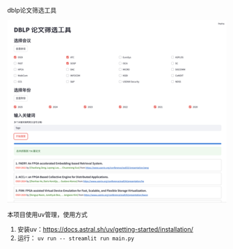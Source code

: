 dblp论文筛选工具

![image](./pics/image.png)

本项目使用uv管理，使用方式
1. 安装uv：https://docs.astral.sh/uv/getting-started/installation/
2. 运行：
`uv run -- streamlit run main.py`